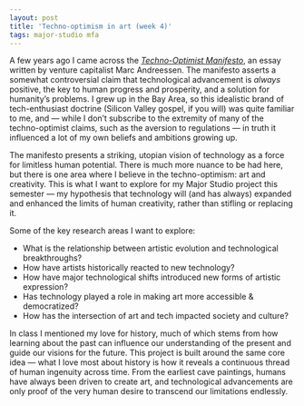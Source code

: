 ```yaml
---
layout: post
title: 'Techno-optimism in art (week 4)'
tags: major-studio mfa
---
```


A few years ago I came across the *[Techno-Optimist Manifesto](https://a16z.com/the-techno-optimist-manifesto/)*, an essay written by venture capitalist Marc Andreessen.  The manifesto asserts a somewhat controversial claim that technological advancement is *always* positive, the key to human progress and prosperity, and a solution for humanity’s problems. I grew up in the Bay Area, so this idealistic brand of tech-enthusiast doctrine (Silicon Valley gospel, if you will) was quite familiar to me, and — while I don’t subscribe to the extremity of many of the techno-optimist claims, such as the aversion to regulations — in truth it influenced a lot of my own beliefs and ambitions growing up. 

The manifesto presents a striking, utopian vision of technology as a force for limitless human potential. There is much more nuance to be had here, but there is one area where I believe in the techno-optimism: art and creativity. This is what I want to explore for my Major Studio project this semester — my hypothesis that technology will (and has always) expanded and enhanced the limits of human creativity, rather than stifling or replacing it. 

Some of the key research areas I want to explore: 

* What is the relationship between artistic evolution and technological breakthroughs?
* How have artists historically reacted to new technology?
* How have major technological shifts introduced new forms of artistic expression?
* Has technology played a role in making art more accessible & democratized?
* How has the intersection of art and tech impacted society and culture?

In class I mentioned my love for history, much of which stems from how learning about the past can influence our understanding of the present and guide our visions for the future. This project is built around the same core idea — what I love most about history is how it reveals a continuous thread of human ingenuity across time. From the earliest cave paintings, humans have always been driven to create art, and technological advancements are only proof of the very human desire to transcend our limitations endlessly.